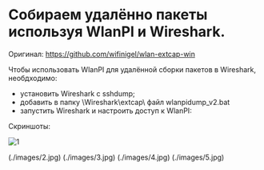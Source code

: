 # Собираем удалённо пакеты используя WlanPI и Wireshark.

Оригинал: https://github.com/wifinigel/wlan-extcap-win

Чтобы использовать WlanPI для удалённой сборки пакетов в Wireshark, необдходимо:
- установить Wireshark с sshdump;
- добавить в папку <patch to Wireshark folder>\Wireshark\extcap\ файл wlanpidump_v2.bat
- запустить Wireshark и настроить доступ к WlanPI:

Скриншоты:

![1](./images/1.jpg)

(./images/2.jpg)
(./images/3.jpg)
(./images/4.jpg)
(./images/5.jpg)
